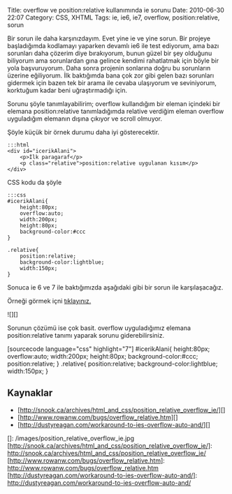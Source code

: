 Title: overflow ve position:relative  kullanımında ie sorunu
Date: 2010-06-30 22:07
Category: CSS, XHTML
Tags: ie, ie6, ie7, overflow, position:relative, sorun

Bir sorun ile daha karşınızdayım. Evet yine ie ve yine sorun. Bir
projeye başladığımda kodlamayı yaparken devamlı ie6 ile test ediyorum,
ama bazı sorunları daha çözerim diye bırakıyorum, bunun güzel bir şey
olduğunu biliyorum ama sorunlardan gına gelince kendimi rahatlatmak için
böyle bir yola başvuruyorum. Daha sonra projenin sonlarına doğru bu
sorunların üzerine eğiliyorum. İlk baktığımda bana çok zor gibi gelen
bazı sorunları gidermek için bazen tek bir arama ile cevaba ulaşıyorum
ve seviniyorum, korktuğum kadar beni uğraştırmadığı için.

Sorunu şöyle tanımlayabilirim; overflow kullandığım bir eleman içindeki
bir elemana position:relative tanımladığımda relative verdiğim eleman
overflow uyguladığım elemanın dışına çıkıyor ve scroll olmuyor.
<!--more-->

Şöyle küçük bir örnek durumu daha iyi gösterecektir.

	:::html
	<div id="icerikAlani">
	    <p>İlk paragaraf</p>
	    <p class="relative">position:relative uygulanan kısım</p>
	</div>

CSS kodu da şöyle

	:::css
	#icerikAlani{
	    height:80px;
	    overflow:auto;
	    width:200px;
	    height:80px;
	    background-color:#ccc
	}
	
	.relative{
	    position:relative;
	    background-color:lightblue;
	    width:150px;
	}


Sonuca ie 6 ve 7 ile baktığımızda aşağıdaki gibi bir sorun ile
karşılaşacağız.

Örneği görmek içni [tıklayınız.][]

![][]

Sorunun çözümü ise çok basit. overflow uyguladığımız elemana
position:relative tanımı yaparak sorunu giderebilirsiniz.

[sourcecode language="css" highlight="7"] #icerikAlani{ height:80px;
overflow:auto; width:200px; height:80px; background-color:#ccc;
position:relative; } .relative{ position:relative;
background-color:lightblue; width:150px; } 

## Kaynaklar

-   [http://snook.ca/archives/html_and_css/position_relative_overflow_ie/][]
-   [http://www.rowanw.com/bugs/overflow_relative.htm][]
-   [http://dustyreagan.com/workaround-to-ies-overflow-auto-and/][]

  [tıklayınız.]: http://fatihhayrioglu.com/dokumanlar/position_relative_overflow.html
  []: /images/position_relative_overflow_ie.jpg
  [http://snook.ca/archives/html_and_css/position_relative_overflow_ie/]: http://snook.ca/archives/html_and_css/position_relative_overflow_ie/
  [http://www.rowanw.com/bugs/overflow_relative.htm]: http://www.rowanw.com/bugs/overflow_relative.htm
  [http://dustyreagan.com/workaround-to-ies-overflow-auto-and/]: http://dustyreagan.com/workaround-to-ies-overflow-auto-and/
